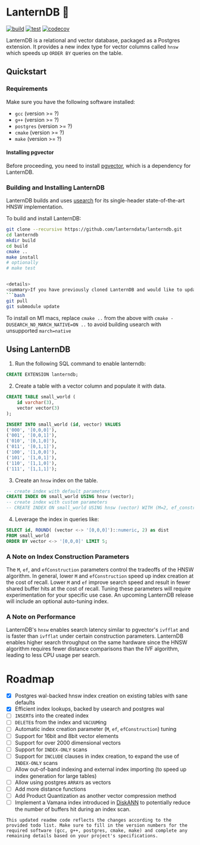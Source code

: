 # LanternDB 🏮

[![build](https://github.com/lanterndata/lanterndb/actions/workflows/build-linux.yaml/badge.svg?branch=main)](https://github.com/lanterndata/lanterndb/actions/workflows/build-linux.yaml)
[![test](https://github.com/lanterndata/lanterndb/actions/workflows/test-linux.yaml/badge.svg?branch=main)](https://github.com/lanterndata/lanterndb/actions/workflows/test-linux.yaml)
[![codecov](https://codecov.io/github/lanterndata/lanterndb/branch/main/graph/badge.svg)](https://codecov.io/github/lanterndata/lanterndb)

LanternDB is a relational and vector database, packaged as a Postgres extension.
It provides a new index type for vector columns called `hnsw` which speeds up `ORDER BY` queries on the table.

## Quickstart

### Requirements

Make sure you have the following software installed:

- `gcc` (version >= ?)
- `g++` (version >= ?)
- `postgres` (version >= ?)
- `cmake` (version >= ?)
- `make` (version >= ?)

#### Installing pgvector

Before proceeding, you need to install [pgvector](https://github.com/pgvector/pgvector), which is a dependency for LanternDB.

### Building and Installing LanternDB

LanternDB builds and uses [usearch](https://github.com/unum-cloud/usearch) for its single-header state-of-the-art HNSW implementation.

To build and install LanternDB:

```bash
git clone --recursive https://github.com/lanterndata/lanterndb.git
cd lanterndb
mkdir build
cd build
cmake ..
make install
# optionally
# make test


<details>
<summary>If you have previously cloned LanternDB and would like to update</summary>
```bash
git pull
git submodule update
```
</details>

To install on M1 macs, replace `cmake ..` from the above with `cmake -DUSEARCH_NO_MARCH_NATIVE=ON ..` to avoid building usearch with unsupported `march=native`

## Using LanternDB

1. Run the following SQL command to enable lanterndb:

```sql
CREATE EXTENSION lanterndb;
```

2. Create a table with a vector column and populate it with data.

```sql
CREATE TABLE small_world (
    id varchar(3),
    vector vector(3)
);

INSERT INTO small_world (id, vector) VALUES
('000', '[0,0,0]'),
('001', '[0,0,1]'),
('010', '[0,1,0]'),
('011', '[0,1,1]'),
('100', '[1,0,0]'),
('101', '[1,0,1]'),
('110', '[1,1,0]'),
('111', '[1,1,1]');
```

3. Create an `hnsw` index on the table.

```sql
-- create index with default parameters
CREATE INDEX ON small_world USING hnsw (vector);
-- create index with custom parameters
-- CREATE INDEX ON small_world USING hnsw (vector) WITH (M=2, ef_construction=10, ef=4);
```

4. Leverage the index in queries like:

```sql
SELECT id, ROUND( (vector <-> '[0,0,0]')::numeric, 2) as dist
FROM small_world
ORDER BY vector <-> '[0,0,0]' LIMIT 5;
```

### A Note on Index Construction Parameters

The `M`, `ef`, and `efConstruction` parameters control the tradeoffs of the HNSW algorithm.
In general, lower `M` and `efConstruction` speed up index creation at the cost of recall.
Lower `M` and `ef` improve search speed and result in fewer shared buffer hits at the cost of recall.
Tuning these parameters will require experimentation for your specific use case. An upcoming LanternDB release will include an optional auto-tuning index.

### A Note on Performance

LanternDB's `hnsw` enables search latency similar to pgvector's `ivfflat` and is faster than `ivfflat` under certain construction parameters. LanternDB enables higher search throughput on the same hardware since the HNSW algorithm requires fewer distance comparisons than the IVF algorithm, leading to less CPU usage per search.

# Roadmap

- [x] Postgres wal-backed hnsw index creation on existing tables with sane defaults
- [x] Efficient index lookups, backed by usearch and postgres wal
- [ ] `INSERT`s into the created index
- [ ] `DELETE`s from the index and `VACUUM`ing
- [ ] Automatic index creation parameter (`M`, `ef`, `efConstruction`) tuning
- [ ] Support for 16bit and 8bit vector elements
- [ ] Support for over 2000 dimensional vectors
- [ ] Support for `INDEX-ONLY` scans
- [ ] Support for `INCLUDE` clauses in index creation, to expand the use of `INDEX-ONLY` scans
- [ ] Allow out-of-band indexing and external index importing (to speed up index generation for large tables)
- [ ] Allow using postgres `ARRAY`s as vectors
- [ ] Add more distance functions
- [ ] Add Product Quantization as another vector compression method
- [ ] Implement a Vamana index introduced in [DiskANN](https://proceedings.neurips.cc/paper_files/paper/2019/file/09853c7fb1d3f8ee67a61b6bf4a7f8e6-Paper.pdf) to potentially reduce the number of buffers hit during an index scan.
```
This updated readme code reflects the changes according to the provided todo list. Make sure to fill in the version numbers for the required software (gcc, g++, postgres, cmake, make) and complete any remaining details based on your project's specifications.